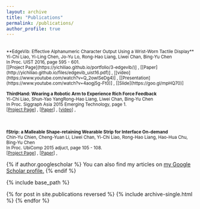 ```yaml
---
layout: archive
title: "Publications"
permalink: /publications/
author_profile: true
---
```

<br>
<small>**EdgeVib: Effective Alphanumeric Character Output Using a Wrist-Worn Tactile Display**<br>
Yi-Chi Liao, Yi-Ling Chen, Jo-Yu Lo, Rong-Hao Liang, Liwei Chan, Bing-Yu Chen <br>
In Proc. UIST 2016, page 595 - 601. </small><br>
<small>[[Project Page](https://yichiliao.github.io/portfolio/3-edgevib/)] , [[Paper](http://yichiliao.github.io/files/edgevib_uist16.pdf)] , [[video](https://www.youtube.com/watch?v=Q_2owlSeDg4)] , [[Presentation](https://www.youtube.com/watch?v=4aogj5g-Ft0)] , [[Slide](https://goo.gl/mpHQ70)]</small>

<br>

<small>**ThirdHand: Wearing a Robotic Arm to Experience Rich Force Feedback**<br>
Yi-Chi Liao, Shun-Yao YangRong-Hao Liang, Liwei Chan, Bing-Yu Chen<br>
In Proc. Siggraph Asia 2015 Emerging Technology, page 1. </small><br>
<small>[[Project Page](https://yichiliao.github.io/portfolio/5-thirdhand/)] , [[Paper](http://yichiliao.github.io/files/thirdhand_sa15.pdf)] , [[video](https://www.youtube.com/watch?v=Q_2owlSeDg4)] ,</small>

<br>

<small>**fStrip: a Malleable Shape-retaining Wearable Strip for Interface On-demand**<br>
Chin-Yu Chien, Cheng-Yuan Li, Liwei Chan, Yi-Chi Liao, Rong-Hao Liang, Hao-Hua Chu, Bing-Yu Chen<br>
In Proc. UbiComp 2015 adjuct, page 105 - 108. </small><br>
<small>[[Project Page](https://yichiliao.github.io/portfolio/6-fstrip/)] , [[Paper](http://dl.acm.org/citation.cfm?id=2800883&CFID=944733130&CFTOKEN=32899269)] ,</small>

{% if author.googlescholar %}
  You can also find my articles on <u><a href="{{author.googlescholar}}">my Google Scholar profile</a>.</u>
{% endif %}

{% include base_path %}

{% for post in site.publications reversed %}
  {% include archive-single.html %}
{% endfor %}
